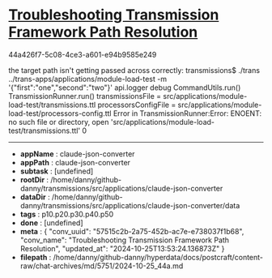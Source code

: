 # [Troubleshooting Transmission Framework Path Resolution](https://claude.ai/chat/57515c2b-2a75-452b-ac7e-e738037f1b68)

44a426f7-5c08-4ce3-a601-e94b9585e249

the target path isn't getting passed across correctly:
transmissions$ ./trans ../trans-apps/applications/module-load-test -m '{"first":"one","second":"two"}'
 api.logger debug
CommandUtils.run()
TransmissionRunner.run()
transmissionsFile = src/applications/module-load-test/transmissions.ttl
processorsConfigFile = src/applications/module-load-test/processors-config.ttl
Error in TransmissionRunner:Error: ENOENT: no such file or directory, open 'src/applications/module-load-test/transmissions.ttl'
0

---

* **appName** : claude-json-converter
* **appPath** : claude-json-converter
* **subtask** : [undefined]
* **rootDir** : /home/danny/github-danny/transmissions/src/applications/claude-json-converter
* **dataDir** : /home/danny/github-danny/transmissions/src/applications/claude-json-converter/data
* **tags** : p10.p20.p30.p40.p50
* **done** : [undefined]
* **meta** : {
  "conv_uuid": "57515c2b-2a75-452b-ac7e-e738037f1b68",
  "conv_name": "Troubleshooting Transmission Framework Path Resolution",
  "updated_at": "2024-10-25T13:53:24.136873Z"
}
* **filepath** : /home/danny/github-danny/hyperdata/docs/postcraft/content-raw/chat-archives/md/5751/2024-10-25_44a.md